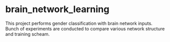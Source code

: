# brain_network_learning

This project performs gender classification with brain network inputs. Bunch of experiments are conducted to compare various network structure and training scheam.
